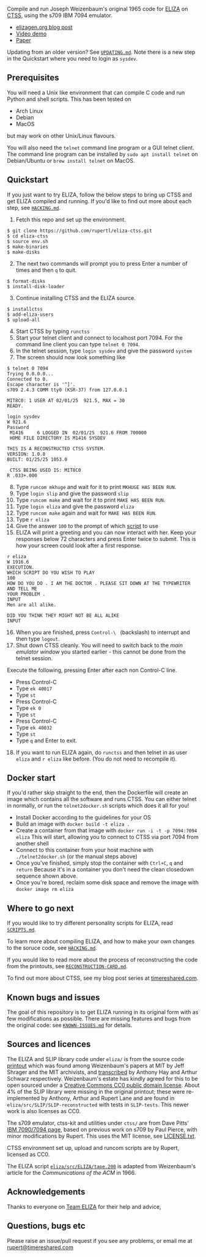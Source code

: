 Compile and run Joseph Weizenbaum's original 1965 code for
[ELIZA](https://sites.google.com/view/elizaarchaeology/home) on
[CTSS](https://en.wikipedia.org/wiki/Compatible_Time-Sharing_System),
using the s709 IBM 7094 emulator.

* [elizagen.org blog
  post](https://sites.google.com/view/elizagen-org/blog/eliza-reanimated)
* [Video demo](https://youtu.be/j5Tw-XVcsRE)
* [Paper](http://arxiv.org/abs/2501.06707)

Updating from an older version? See [`UPDATING.md`](UPDATING.md). Note
there is a new step in the Quickstart where you need to login as `sysdev`.

## Prerequisites

You will need a Unix like environment that can compile C code and run
Python and shell scripts. This has been tested on

* Arch Linux
* Debian
* MacOS

but may work on other Unix/Linux flavours.

You will also need the `telnet` command line program or a GUI telnet
client. The command line program can be installed by `sudo apt install
telnet` on Debian/Ubuntu or `brew install telnet` on MacOS.

## Quickstart

If you just want to try ELIZA, follow the below steps to bring up CTSS
and get ELIZA compiled and running. If you'd like to find out more
about each step, see [`HACKING.md`](HACKING.md).

1. Fetch this repo and set up the environment.

```
$ git clone https://github.com/rupertl/eliza-ctss.git
$ cd eliza-ctss
$ source env.sh
$ make-binaries
$ make-disks
```

2. The next two commands will prompt you to press Enter a number of
times and then `q` to quit.

```
$ format-disks
$ install-disk-loader
```

3. Continue installing CTSS and the ELIZA source.

```
$ installctss
$ add-eliza-users
$ upload-all
```

4. Start CTSS by typing `runctss`
5. Start your telnet client and connect to localhost port 7094. For
the command line client you can type `telnet 0 7094`.
6. In the telnet session, type `login sysdev` and give the password `system`
7. The screen should now look something like

```
$ telnet 0 7094
Trying 0.0.0.0...
Connected to 0.
Escape character is '^]'.
s709 2.4.3 COMM tty0 (KSR-37) from 127.0.0.1

MIT8C0: 1 USER AT 02/01/25  921.5, MAX = 30
READY.

login sysdev
W 921.6
Password
 M1416     6 LOGGED IN  02/01/25  921.6 FROM 700000
 HOME FILE DIRECTORY IS M1416 SYSDEV

THIS IS A RECONSTRUCTED CTSS SYSTEM.
VERSION: 1.0.8
BUILT: 01/25/25 1053.0

 CTSS BEING USED IS: MIT8C0
R .033+.000

```
8. Type `runcom mkhuge` and wait for it to print `MKHUGE HAS BEEN RUN`.
9. Type `login slip` and give the password `slip`
10. Type `runcom make` and wait for it to print `MAKE HAS BEEN RUN`.
11. Type `login eliza` and give the password `eliza`
12. Type `runcom make` again and wait for `MAKE HAS BEEN RUN`.
13. Type `r eliza`
14. Give the answer `100` to the prompt of which [script](SCRIPTS.md) to use
15. ELIZA will print a greeting and you can now interact with her.
    Keep your responses below 72 characters and press Enter twice to
    submit. This is how your screen could look after a first response.

```
r eliza
W 1916.6
EXECUTION.
WHICH SCRIPT DO YOU WISH TO PLAY
100
HOW DO YOU DO . I AM THE DOCTOR . PLEASE SIT DOWN AT THE TYPEWRITER AND TELL ME
YOUR PROBLEM .
INPUT
Men are all alike.

DID YOU THINK THEY MIGHT NOT BE ALL ALIKE
INPUT
```

16. When you are finished, press `Control-\ ` (backslash) to interrupt and then
    type `logout`.
17. Shut down CTSS cleanly. You will need to switch back to the
    *main emulator window* you started earlier - this cannot be done 
    from the telnet session.

Execute the following, pressing Enter after each non Control-C line.

* Press Control-C
* Type `ek 40017`
* Type `st`
* Press Control-C
* Type `ek 0`
* Type `st`
* Press Control-C
* Type `ek 40032`
* Type `st`
* Type `q` and Enter to exit.

18. If you want to run ELIZA again, do `runctss` and then telnet in as
user `eliza` and `r eliza` like before. (You do not need to recompile it).

## Docker start

If you'd rather skip straight to the end, then the Dockerfile will create an
image which contains all the software and runs CTSS. You can either telnet in
normally, or run the `telnet2docker.sh` scripts which does it all for you!


* Install Docker according to the guidelines for your OS
* Build an image with `docker build -t eliza .`
* Create a container from that image with `docker run -i -t -p 7094:7094 eliza`
    This will start, allowing you to connect to CTSS via port 7094 from another shell
* Connect to this container from your host machine with `./telnet2docker.sh` (or the manual steps above)
* Once you've finished, simply stop the container with `Ctrl+C`, `q` and `return` Because
    it's in a container you don't need the clean closedown sequence shown above.
* Once you're bored, reclaim some disk space and remove the image with `docker image rm eliza`

## Where to go next

If you would like to try different personality scripts for ELIZA, read
[`SCRIPTS.md`](SCRIPTS.md).

To learn more about compiling ELIZA, and how to make your own changes
to the soruce code, see [`HACKING.md`](HACKING.md).

If you would like to read more about the process of reconstructing the
code from the printouts, see
[`RECONSTRUCTION-CARD.md`](RECONSTRUCTION-CARD.md).

To find out more about CTSS, see my blog post series at
[timereshared.com](https://timereshared.com/ctss/).

## Known bugs and issues

The goal of this repository is to get ELIZA running in its original
form with as few modifications as possible. There are missing features
and bugs from the original code: see
[`KNOWN-ISSUES.md`](KNOWN-ISSUES.md) for details.

## Sources and licences

The ELIZA and SLIP library code under `eliza/` is from the source code
[printout](https://sites.google.com/view/elizagen-org/original-eliza)
which was found among Weizenbaum's papers at MIT by Jeff Shrager and
the MIT archivists, and
[transcribed](https://github.com/jeffshrager/elizagen.org/tree/master/1965_Weizenbaum_MAD-SLIP)
by Anthony Hay and Arthur Schwarz respectively. Weizenbaum's estate
has kindly agreed for this to be open sourced under a [Creative
Commons CC0 public domain
license](https://creativecommons.org/publicdomain/zero/1.0/). About 4%
of the SLIP library were missing in the original printout; these were
re-implemented by Anthony, Arthur and Rupert Lane and are found in
`eliza/src/SLIP/SLIP-reconstructed` with tests in `SLIP-tests`. This
newer work is also licenses as CC0.

The s709 emulator, ctss-kit and utilities under `ctss/` are from Dave
Pitts' [IBM 7090/7094 page](https://cozx.com/dpitts/ibm7090.html),
based on previous work on s709 by Paul Pierce, with minor
modifications by Rupert. This uses the MIT license, see
[LICENSE.txt](ctss/LICENSE.txt).

CTSS environment set up, upload and runcom scripts are by Rupert,
licensed as CC0.

The ELIZA script
[`eliza/src/ELIZA/tape.200`](eliza/src/ELIZA/tape.200) is adapted from
Weizenbaum's article for the _Communications of the ACM_ in 1966.

## Acknowledgements

Thanks to everyone on [Team
ELIZA](https://sites.google.com/view/elizaarchaeology/team?authuser=0)
for their help and advice,

## Questions, bugs etc

Please raise an issue/pull request if you see any problems, or email
me at rupert@timereshared.com
